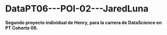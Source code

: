 # DataPT06---POI-02---JaredLuna
**Segundo proyecto individual de Henry, para la carrera de DataScience en PT Cohorte 06.**
